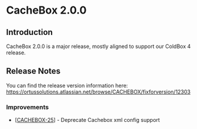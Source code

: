 # CacheBox 2.0.0

## Introduction

CacheBox 2.0.0 is a major release, mostly aligned to support our ColdBox 4 release.

## Release Notes

You can find the release version information here:
https://ortussolutions.atlassian.net/browse/CACHEBOX/fixforversion/12303
                                        
<h3>Improvements
</h3>
<ul>
<li>[<a href='https://ortussolutions.atlassian.net/browse/CACHEBOX-25'>CACHEBOX-25</a>] - Deprecate Cachebox xml config support
</li>
</ul>
